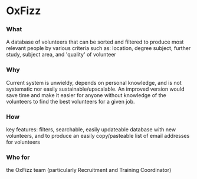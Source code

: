 # OxFizz

### What
 A database of volunteers that can be sorted and filtered to produce most relevant people by various criteria such as: location, degree subject, further study, subject area, and 'quality' of volunteer

### Why
Current system is unwieldy, depends on personal knowledge, and is not systematic nor easily sustainable/upscalable. An improved version would save time and make it easier for anyone without knowledge of the volunteers to find the best volunteers for a given job.

### How
 key features: filters, searchable, easily updateable database with new volunteers,  and to produce an easily copy/pasteable list of email addresses for volunteers

### Who for
 the OxFizz team (particularly Recruitment and Training Coordinator)
